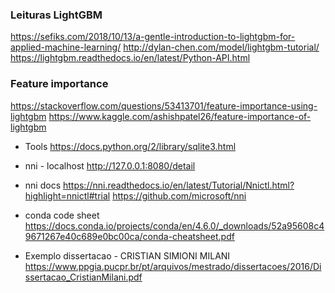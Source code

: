 
### Leituras LightGBM
https://sefiks.com/2018/10/13/a-gentle-introduction-to-lightgbm-for-applied-machine-learning/
http://dylan-chen.com/model/lightgbm-tutorial/
https://lightgbm.readthedocs.io/en/latest/Python-API.html

### Feature importance
https://stackoverflow.com/questions/53413701/feature-importance-using-lightgbm
https://www.kaggle.com/ashishpatel26/feature-importance-of-lightgbm




- Tools
https://docs.python.org/2/library/sqlite3.html

- nni - localhost
http://127.0.0.1:8080/detail

- nni docs
https://nni.readthedocs.io/en/latest/Tutorial/Nnictl.html?highlight=nnictl#trial
https://github.com/microsoft/nni

- conda code sheet
https://docs.conda.io/projects/conda/en/4.6.0/_downloads/52a95608c49671267e40c689e0bc00ca/conda-cheatsheet.pdf

- Exemplo dissertacao - CRISTIAN SIMIONI MILANI
https://www.ppgia.pucpr.br/pt/arquivos/mestrado/dissertacoes/2016/Dissertacao_CristianMilani.pdf

